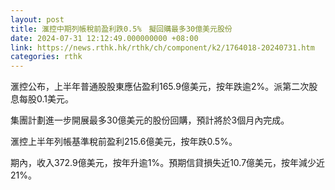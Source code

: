 ```yaml
---
layout: post
title: 滙控中期列帳稅前盈利跌0.5%　擬回購最多30億美元股份
date: 2024-07-31 12:12:49.000000000 +08:00
link: https://news.rthk.hk/rthk/ch/component/k2/1764018-20240731.htm
categories: rthk
---
```


滙控公布，上半年普通股股東應佔盈利165.9億美元，按年跌逾2%。派第二次股息每股0.1美元。

集團計劃進一步開展最多30億美元的股份回購，預計將於3個月內完成。

滙控上半年列帳基準稅前盈利215.6億美元，按年跌0.5%。

期內，收入372.9億美元，按年升逾1%。預期信貸損失近10.7億美元，按年減少近21%。
